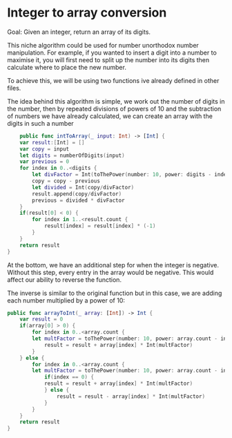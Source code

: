 #  Integer to array conversion

Goal: Given an integer, return an array of its digits.

This niche algorithm could be used for number unorthodox number manipulation. For example, if you wanted to insert a digit into a number to maximise it, you will first need to split up the number into its digits then calculate where to place the new number.

To achieve this, we will be using two functions ive already defined in other files.

The idea behind this algorithm is simple, we work out the number of digits in the number, then by repeated divisions of powers of 10 and the subtraction of numbers we have already calculated, we can create an array with the digits in such a number

```swift
    public func intToArray(_ input: Int) -> [Int] {
    var result:[Int] = []
    var copy = input
    let digits = numberOfDigits(input)
    var previous = 0
    for index in 0..<digits {
        let divFactor = Int(toThePower(number: 10, power: digits - index - 1))
        copy = copy - previous
        let divided = Int(copy/divFactor)
        result.append(copy/divFactor)
        previous = divided * divFactor
    }
    if(result[0] < 0) {
        for index in 1..<result.count {
            result[index] = result[index] * (-1)
        }
    }
    return result
}
```

At the bottom, we have an additional step for when the integer is negative. Without this step, every entry in the array would be negative. This would affect our ability to reverse the function.

The inverse is similar to the original function but in this case, we are adding each number multiplied by a power of 10:

```swift
public func arrayToInt(_ array: [Int]) -> Int {
    var result = 0
    if(array[0] > 0) {
        for index in 0..<array.count {
        let multFactor = toThePower(number: 10, power: array.count - index - 1)
            result = result + array[index] * Int(multFactor)
        }
    } else {
        for index in 0..<array.count {
        let multFactor = toThePower(number: 10, power: array.count - index - 1)
            if(index == 0) {
            result = result + array[index] * Int(multFactor)
            } else {
                result = result - array[index] * Int(multFactor)
            }
        }
    }
    return result
}
```

